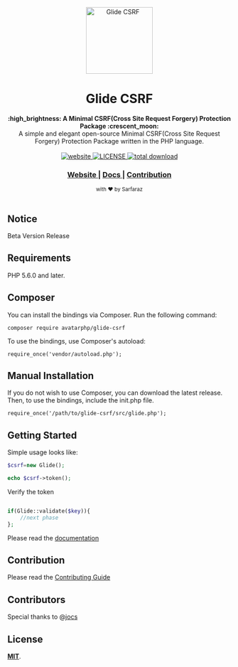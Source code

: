 <p align="center"><img src="http://logo.m-sarfaraz.com/AvatarPHP/Glide-CSRF/Glide-CSRF.png" alt="Glide CSRF" width="150" height="150"></p>

<h1 align="center">Glide CSRF</h1>

<div align="center">
  
</div>
<div align="center">
  <strong>:high_brightness: A Minimal CSRF(Cross Site Request Forgery) Protection Package :crescent_moon:</strong><br>
  A simple and elegant open-source Minimal CSRF(Cross Site Request Forgery) Protection Package written in the PHP language.<br>
</div>

<br>

<div align="center">
  <!-- Version -->
  <a href="https://github.com/AvatarPHP/Glide-CSRF">
    <img src="https://badge.fury.io/gh/AvatarPHP%2FGlide-CSRF.svg" alt="website">
  </a>
  <!-- License -->
  <a href="LICENSE">
    <img src="https://img.shields.io/github/license/marktext/marktext.svg" alt="LICENSE">
  </a>
  <!-- Downloads total --> 
  <a href="https://github.com/AvatarPHP/Glide-CSRF/releases">
    <img src="https://img.shields.io/github/downloads/AvatarPHP/Glide-CSRF/total" alt="total download">
  </a>
</div>

<div align="center">
  <h3>
    <a href="http://www.glide.m-sarfaraz.com/">
      Website
    </a>
    <span> | </span>
    <a href="https://github.com/AvatarPHP/Glide-CSRF/tree/master/docs/DOCUMENTATION.md">
      Docs
    </a>
    <span> | </span>
    <a href="https://github.com/AvatarPHP/Glide-CSRF#contribution">
      Contribution
    </a>
  </h3>
</div>

<div align="center">
  <sub>with ❤︎ by Sarfaraz 
  </sub>
</div>

<br />

## Notice
Beta Version Release

## Requirements
PHP 5.6.0 and later.


## Composer

You can install the bindings via Composer. Run the following command:

```composer require avatarphp/glide-csrf```

To use the bindings, use Composer's autoload:

```require_once('vendor/autoload.php');```

## Manual Installation

If you do not wish to use Composer, you can download the latest release. Then, to use the bindings, include the init.php file.

```require_once('/path/to/glide-csrf/src/glide.php');```

## Getting Started

Simple usage looks like:

```php 
$csrf=new Glide();

echo $csrf->token(); 
  ```

Verify the token

```php 

if(Glide::validate($key)){
    //next phase
};

  ```
Please read the [documentation](docs/DOCUMENTATION.md) 

## Contribution

Please read the [Contributing Guide](CONTRIBUTING.md) 

## Contributors

Special thanks to @[jocs](https://github.com/jocs)


## License

[**MIT**](LICENSE).
